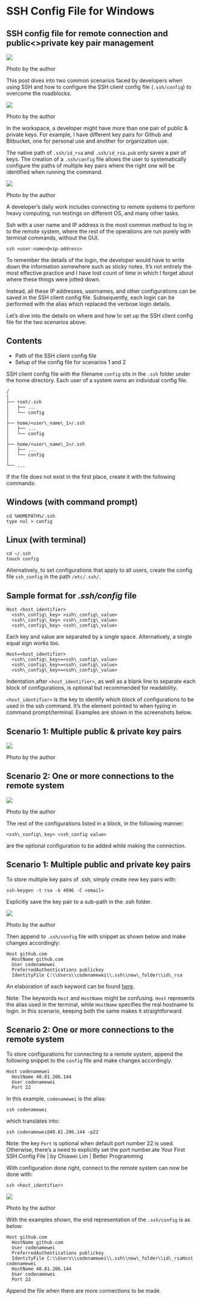 # SSH Config File for Windows
SSH config file for remote connection and public<>private key pair management
-----------------------------------------------------------------------------


![](_assets/1!yzOH_TMLZA_zugcKVVYwhQ.png)

Photo by the author

This post dives into two common scenarios faced by developers when using SSH and how to configure the SSH client config file (`.ssh/config`) to overcome the roadblocks.

![](_assets/1!iX4ftFhli2hvDeQ3C_to6Q.png)

Photo by the author

In the workspace, a developer might have more than one pair of public & private keys. For example, I have different key pairs for Github and Bitbucket, one for personal use and another for organization use.

The native path of `.ssh/id_rsa` and `.ssh/id_rsa.pub`  only saves a pair of keys. The creation of a `.ssh/config`  file allows the user to systematically configure the paths of multiple key pairs where the right one will be identified when running the command.

![](_assets/1!SNLMavgnZ2md2joI0sgIWA.png)

Photo by the author

A developer’s daily work includes connecting to remote systems to perform heavy computing, run testings on different OS, and many other tasks.

Ssh with a user name and IP address is the most common method to log in to the remote system, where the rest of the operations are run purely with terminal commands, without the GUI.

```
ssh <user-name>@<ip-address>
```

To remember the details of the login, the developer would have to write down the information somewhere such as sticky notes. It’s not entirely the most effective practice and I have lost count of time in which I forget about where these things were jotted down.

Instead, all these IP addresses, usernames, and other configurations can be saved in the SSH client config file. Subsequently, each login can be performed with the alias which replaced the verbose login details.

Let’s dive into the details on where and how to set up the SSH client config file for the two scenarios above.

Contents
--------

*   Path of the SSH client config file
*   Setup of the config file for scenarios 1 and 2

SSH client config file with the filename `config`  sits in the `.ssh` folder under the home directory. Each user of a system owns an individual config file.

```
/  
│     
├── root/.ssh  
|   ├── ...  
│   └── config  
│  
├── home/<user\_name\_1>/.ssh  
|   ├── ...  
│   └── config  
│  
├── home/<user\_name\_2>/.ssh  
│   ├── ...  
│   └── config  
│  
└── ...
```

If the file does not exist in the first place, create it with the following commands:

**Windows (with command prompt)**
---------------------------------

```
cd %HOMEPATH%/.ssh  
type nul > config
```

**Linux (with terminal)**
-------------------------

```
cd ~/.ssh  
touch config 
```

Alternatively, to set configurations that apply to all users, create the config file `ssh_config`  in the path `/etc/.ssh/`.

**Sample format for _.ssh/config_ file**
----------------------------------------

```
Host <host_identifier>  
  <ssh\_config\_key> <ssh\_config\_value>  
  <ssh\_config\_key> <ssh\_config\_value>  
  <ssh\_config\_key> <ssh\_config\_value>
```

Each key and value are separated by a single space. Alternatively, a single equal sign works too.

```
Host=<host_identifier>  
  <ssh\_config\_key>=<ssh\_config\_value>  
  <ssh\_config\_key>=<ssh\_config\_value>  
  <ssh\_config\_key>=<ssh\_config\_value>
```

Indentation after `<host_identifier>`, as well as a blank line to separate each block of configurations, is optional but recommended for readability.

`<host_identifier>` is the key to identify which block of configurations to be used in the ssh command. It’s the element pointed to when typing in command prompt/terminal. Examples are shown in the screenshots below.

**Scenario 1: Multiple public & private key pairs**
---------------------------------------------------

![](_assets/1!qYGwUQglhMKrzUJxwGoTSg.png)

Photo by the author

**Scenario 2: One or more connections to the remote system**
------------------------------------------------------------

![](_assets/1!LydgU2-Hbl2OTLFpE9Hcjg.png)

Photo by the author

The rest of the configurations listed in a block, in the following manner:

```
<ssh\_config\_key> <ssh_config value>
```

are the optional configuration to be added while making the connection.

**Scenario 1: Multiple public and private key pairs**
-----------------------------------------------------

To store multiple key pairs of .ssh, simply create new key pairs with:

```
ssh-keygen -t rsa -b 4096 -C <email>
```

Explicitly save the key pair to a sub-path in the .ssh folder.

![](_assets/1!xax-N8fiPsAYpjApU7qPYQ.png)

Photo by the author

Then append to `.ssh/config`  file with snippet as shown below and make changes accordingly:

```
Host github.com  
  HostName github.com  
  User codenamewei  
  PreferredAuthentications publickey  
  IdentityFile C:\\Users\\codenamewei\\.ssh\\new\_folder\\id\_rsa
```

An elaboration of each keyword can be found [here](https://www.ssh.com/academy/ssh/config).

Note: The keywords `Host` and `HostName` might be confusing. `Host` represents the alias used in the terminal, while `HostName` specifies the real hostname to login. In this scenario, keeping both the same makes it straightforward.

**Scenario 2: One or more connections to the remote system**
------------------------------------------------------------

To store configurations for connecting to a remote system, append the following snippet to the `config`  file and make changes accordingly.

```
Host codenamewei  
  HostName 40.81.206.144  
  User codenamewei  
  Port 22
```

In this example, `codenamewei`  is the alias:

```
ssh codenamewei
```

which translates into:

```
ssh codenamewei@40.81.206.144 -p22
```

Note: the key `Port` is optional when default port number 22 is used. Otherwise, there’s a need to explicitly set the port number.ate Your First SSH Config File | by Chiawei Lim | Better Programming

With configuration done right, connect to the remote system can now be done with:

```
ssh <host_identifier>
```

![](_assets/1!TGDaoo108FZS-6bDrDO3aQ.png)

Photo by the author

With the examples shown, the end representation of the `.ssh/config`  is as below:

```
Host github.com  
  HostName github.com  
  User codenamewei  
  PreferredAuthentications publickey  
  IdentityFile C:\\Users\\codenamewei\\.ssh\\new\_folder\\id\_rsaHost codenamewei  
  HostName 40.81.206.144  
  User codenamewei  
  Port 22
```

Append the file when there are more connections to be made.